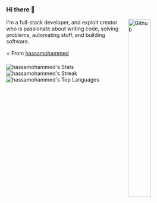 ### Hi there 👋

<img width="35%" align="right" alt="Github" src="https://avatars.githubusercontent.com/u/64049917?v=4" />

I'm a full-stack developer, and exploit creator who is passionate about writing code, solving problems, automating stuff, and building software.

⭐️ From [hassamohammed](https://github.com/hassamohammed)

![hassamohammed's Stats](https://github-readme-stats.vercel.app/api?username=hassamohammed&theme=tokyonight&show_icons=true&hide_border=false&count_private=true)
![hassamohammed's Streak](https://github-readme-streak-stats.herokuapp.com/?user=hassamohammed&theme=tokyonight&hide_border=false)
![hassamohammed's Top Languages](https://github-readme-stats.vercel.app/api/top-langs/?username=hassamohammed&theme=tokyonight&show_icons=true&hide_border=false&layout=compact)
